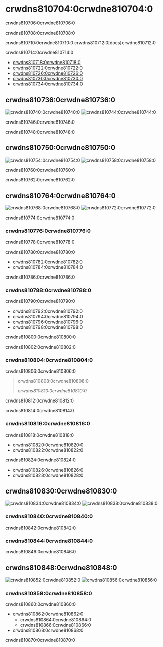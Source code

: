 # crwdns810704:0crwdne810704:0

<p class="description">crwdns810706:0crwdne810706:0</p>

crwdns810708:0crwdne810708:0

crwdns810710:0crwdne810710:0 crwdns810712:0[docs]crwdne810712:0

crwdns810714:0crwdne810714:0

- [crwdns810718:0crwdne810718:0](crwdns810716:0crwdne810716:0)
- [crwdns810722:0crwdne810722:0](crwdns810720:0crwdne810720:0)
- [crwdns810726:0crwdne810726:0](crwdns810724:0crwdne810724:0)
- [crwdns810730:0crwdne810730:0](crwdns810728:0crwdne810728:0)
- [crwdns810734:0crwdne810734:0](crwdns810732:0crwdne810732:0)

## crwdns810736:0crwdne810736:0

![crwdns810740:0crwdne810740:0](crwdns810738:0crwdne810738:0) ![crwdns810744:0crwdne810744:0](crwdns810742:0crwdne810742:0)

crwdns810746:0crwdne810746:0

crwdns810748:0crwdne810748:0

## crwdns810750:0crwdne810750:0

![crwdns810754:0crwdne810754:0](crwdns810752:0crwdne810752:0) ![crwdns810758:0crwdne810758:0](crwdns810756:0crwdne810756:0)

crwdns810760:0crwdne810760:0

crwdns810762:0crwdne810762:0

## crwdns810764:0crwdne810764:0

![crwdns810768:0crwdne810768:0](crwdns810766:0crwdne810766:0) ![crwdns810772:0crwdne810772:0](crwdns810770:0crwdne810770:0)

crwdns810774:0crwdne810774:0

### crwdns810776:0crwdne810776:0

crwdns810778:0crwdne810778:0

crwdns810780:0crwdne810780:0

- crwdns810782:0crwdne810782:0
- crwdns810784:0crwdne810784:0

crwdns810786:0crwdne810786:0

### crwdns810788:0crwdne810788:0

crwdns810790:0crwdne810790:0

- crwdns810792:0crwdne810792:0
- crwdns810794:0crwdne810794:0
- crwdns810796:0crwdne810796:0
- crwdns810798:0crwdne810798:0

crwdns810800:0crwdne810800:0

crwdns810802:0crwdne810802:0

### crwdns810804:0crwdne810804:0

crwdns810806:0crwdne810806:0

> crwdns810808:0crwdne810808:0
> 
> *crwdns810810:0crwdne810810:0*

crwdns810812:0crwdne810812:0

crwdns810814:0crwdne810814:0

### crwdns810816:0crwdne810816:0

crwdns810818:0crwdne810818:0

- crwdns810820:0crwdne810820:0
- crwdns810822:0crwdne810822:0

crwdns810824:0crwdne810824:0

- crwdns810826:0crwdne810826:0
- crwdns810828:0crwdne810828:0

## crwdns810830:0crwdne810830:0

![crwdns810834:0crwdne810834:0](crwdns810832:0crwdne810832:0) ![crwdns810838:0crwdne810838:0](crwdns810836:0crwdne810836:0)

### crwdns810840:0crwdne810840:0

crwdns810842:0crwdne810842:0

### crwdns810844:0crwdne810844:0

crwdns810846:0crwdne810846:0

## crwdns810848:0crwdne810848:0

![crwdns810852:0crwdne810852:0](crwdns810850:0crwdne810850:0) ![crwdns810856:0crwdne810856:0](crwdns810854:0crwdne810854:0)

### crwdns810858:0crwdne810858:0

crwdns810860:0crwdne810860:0

- crwdns810862:0crwdne810862:0 
  - crwdns810864:0crwdne810864:0
  - crwdns810866:0crwdne810866:0
- crwdns810868:0crwdne810868:0

crwdns810870:0crwdne810870:0